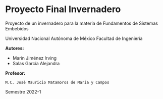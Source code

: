 # Proyecto Final Invernadero
Proyecto de un invernadero para la materia de Fundamentos de Sistemas Embebidos

Universidad Nacional Autónoma de México 
Facultad de Ingeniería 

**Autores:**

  * Marín Jiménez Irving
  * Salas García Alejandra
 
**Profesor:**

    M.C. José Mauricio Matamoros de María y Campos
    
 Semestre 2022-1
